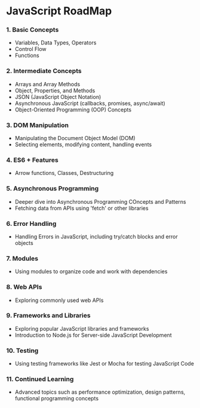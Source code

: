 # JavaScript RoadMap

### 1. Basic Concepts
* Variables, Data Types, Operators
* Control Flow
* Functions<br />

### 2. Intermediate Concepts
* Arrays and Array Methods
* Object, Properties, and Methods
* JSON (JavaScript Object Notation)
* Asynchronous JavaScript (callbacks, promises, async/await)
* Object-Oriented Programming (OOP) Concepts<br />

### 3. DOM Manipulation
* Manipulating the Document Object Model (DOM)
* Selecting elements, modifying content, handling events<br />

### 4. ES6 + Features
* Arrow functions, Classes, Destructuring<br />

### 5. Asynchronous Programming
* Deeper dive into Asynchronous Programming COncepts and Patterns
* Fetching data from APIs using 'fetch' or other libraries<br />

### 6. Error Handling
* Handling Errors in JavaScript, including try/catch blocks and error objects<br />

### 7. Modules
* Using modules to organize code and work with dependencies<br />

### 8. Web APIs
* Exploring commonly used web APIs<br />

### 9. Frameworks and Libraries
* Exploring popular JavaScript libraries and frameworks
* Introduction to Node.js for Server-side JavaScript Development<br />

### 10. Testing
* Using testing frameworks like Jest or Mocha for testing JavaScript Code<br />

### 11. Continued Learning
* Advanced topics such as performance optimization, design patterns, functional programming concepts